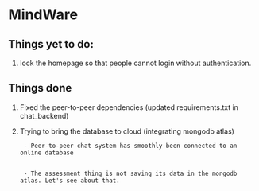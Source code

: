 # MindWare


## Things yet to do:

1. lock the homepage so that people cannot login without authentication.

## Things done

1. Fixed the peer-to-peer dependencies (updated requirements.txt in chat_backend)
2. Trying to bring the database to cloud (integrating mongodb atlas)

        - Peer-to-peer chat system has smoothly been connected to an online database


        - The assessment thing is not saving its data in the mongodb atlas. Let's see about that.
